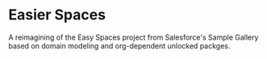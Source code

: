 # Easier Spaces

A reimagining of the Easy Spaces project from Salesforce's Sample Gallery based on domain modeling and org-dependent unlocked packges.
